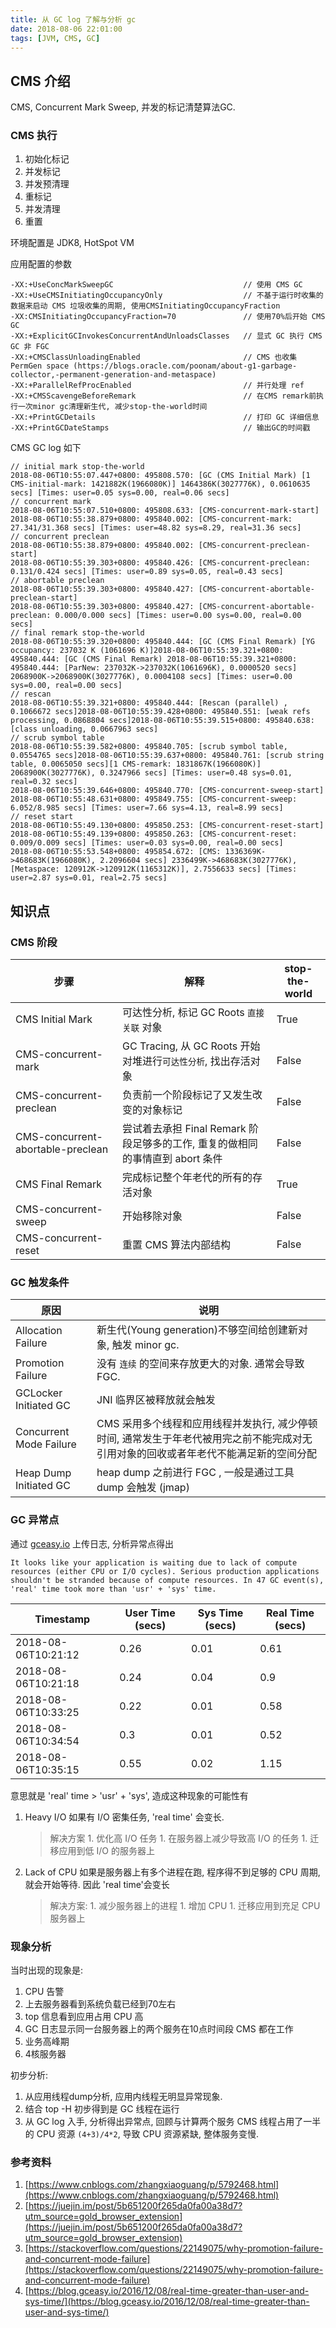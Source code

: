 ```yaml
---
title: 从 GC log 了解与分析 gc
date: 2018-08-06 22:01:00
tags: [JVM, CMS, GC]
---
```


## CMS 介绍

CMS, Concurrent Mark Sweep, 并发的标记清楚算法GC.

### CMS 执行

1. 初始化标记
1. 并发标记
1. 并发预清理
1. 重标记
1. 并发清理
1. 重置

环境配置是 JDK8, HotSpot VM

应用配置的参数
```
-XX:+UseConcMarkSweepGC                             // 使用 CMS GC
-XX:+UseCMSInitiatingOccupancyOnly                  // 不基于运行时收集的数据来启动 CMS 垃圾收集的周期, 使用CMSInitiatingOccupancyFraction
-XX:CMSInitiatingOccupancyFraction=70               // 使用70%后开始 CMS GC
-XX:+ExplicitGCInvokesConcurrentAndUnloadsClasses   // 显式 GC 执行 CMS GC 非 FGC
-XX:+CMSClassUnloadingEnabled                       // CMS 也收集 PermGen space (https://blogs.oracle.com/poonam/about-g1-garbage-collector,-permanent-generation-and-metaspace)
-XX:+ParallelRefProcEnabled                         // 并行处理 ref
-XX:+CMSScavengeBeforeRemark                        // 在CMS remark前执行一次minor gc清理新生代, 减少stop-the-world时间
-XX:+PrintGCDetails                                 // 打印 GC 详细信息
-XX:+PrintGCDateStamps                              // 输出GC的时间戳
```

<!-- more -->

CMS GC log 如下
``` CMS GC log
// initial mark stop-the-world
2018-08-06T10:55:07.447+0800: 495808.570: [GC (CMS Initial Mark) [1 CMS-initial-mark: 1421882K(1966080K)] 1464386K(3027776K), 0.0610635 secs] [Times: user=0.05 sys=0.00, real=0.06 secs] 
// concurrent mark
2018-08-06T10:55:07.510+0800: 495808.633: [CMS-concurrent-mark-start]
2018-08-06T10:55:38.879+0800: 495840.002: [CMS-concurrent-mark: 27.341/31.368 secs] [Times: user=48.82 sys=8.29, real=31.36 secs] 
// concurrent preclean
2018-08-06T10:55:38.879+0800: 495840.002: [CMS-concurrent-preclean-start]
2018-08-06T10:55:39.303+0800: 495840.426: [CMS-concurrent-preclean: 0.131/0.424 secs] [Times: user=0.89 sys=0.05, real=0.43 secs] 
// abortable preclean
2018-08-06T10:55:39.303+0800: 495840.427: [CMS-concurrent-abortable-preclean-start]
2018-08-06T10:55:39.303+0800: 495840.427: [CMS-concurrent-abortable-preclean: 0.000/0.000 secs] [Times: user=0.00 sys=0.00, real=0.00 secs] 
// final remark stop-the-world
2018-08-06T10:55:39.320+0800: 495840.444: [GC (CMS Final Remark) [YG occupancy: 237032 K (1061696 K)]2018-08-06T10:55:39.321+0800: 495840.444: [GC (CMS Final Remark) 2018-08-06T10:55:39.321+0800: 495840.444: [ParNew: 237032K->237032K(1061696K), 0.0000520 secs] 2068900K->2068900K(3027776K), 0.0004108 secs] [Times: user=0.00 sys=0.00, real=0.00 secs] 
// rescan
2018-08-06T10:55:39.321+0800: 495840.444: [Rescan (parallel) , 0.1066672 secs]2018-08-06T10:55:39.428+0800: 495840.551: [weak refs processing, 0.0868804 secs]2018-08-06T10:55:39.515+0800: 495840.638: [class unloading, 0.0667963 secs]
// scrub symbol table
2018-08-06T10:55:39.582+0800: 495840.705: [scrub symbol table, 0.0554765 secs]2018-08-06T10:55:39.637+0800: 495840.761: [scrub string table, 0.0065050 secs][1 CMS-remark: 1831867K(1966080K)] 2068900K(3027776K), 0.3247966 secs] [Times: user=0.48 sys=0.01, real=0.32 secs] 
2018-08-06T10:55:39.646+0800: 495840.770: [CMS-concurrent-sweep-start]
2018-08-06T10:55:48.631+0800: 495849.755: [CMS-concurrent-sweep: 6.052/8.985 secs] [Times: user=7.66 sys=4.13, real=8.99 secs] 
// reset start
2018-08-06T10:55:49.130+0800: 495850.253: [CMS-concurrent-reset-start]
2018-08-06T10:55:49.139+0800: 495850.263: [CMS-concurrent-reset: 0.009/0.009 secs] [Times: user=0.03 sys=0.00, real=0.00 secs] 
2018-08-06T10:55:53.548+0800: 495854.672: [CMS: 1336369K->468683K(1966080K), 2.2096604 secs] 2336499K->468683K(3027776K), [Metaspace: 120912K->120912K(1165312K)], 2.7556633 secs] [Times: user=2.87 sys=0.01, real=2.75 secs] 

```

## 知识点

### CMS 阶段

步骤 | 解释 | stop-the-world
---------|----------|---------
 CMS Initial Mark | 可达性分析, 标记 GC Roots `直接关联` 对象 | True
 CMS-concurrent-mark | GC Tracing, 从 GC Roots 开始对堆进行`可达性分析`, 找出存活对象| False
 CMS-concurrent-preclean | 负责前一个阶段标记了又发生改变的对象标记 | False
 CMS-concurrent-abortable-preclean | 尝试着去承担 Final Remark 阶段足够多的工作, 重复的做相同的事情直到 abort 条件 | False 
 CMS Final Remark | 完成标记整个年老代的所有的存活对象 | True
 CMS-concurrent-sweep | 开始移除对象 | False
 CMS-concurrent-reset | 重置 CMS 算法内部结构 | False

### GC 触发条件

原因 | 说明 
---------|----------
 Allocation Failure | 新生代(Young generation)不够空间给创建新对象, 触发 minor gc.
 Promotion Failure | 没有 `连续` 的空间来存放更大的对象. 通常会导致 FGC.
 GCLocker Initiated GC | JNI 临界区被释放就会触发
 Concurrent Mode Failure | CMS 采用多个线程和应用线程并发执行, 减少停顿时间, 通常发生于年老代被用完之前不能完成对无引用对象的回收或者年老代不能满足新的空间分配
 Heap Dump Initiated GC | heap dump 之前进行 FGC , 一般是通过工具 dump 会触发 (jmap)

### GC 异常点

通过 [gceasy.io](gceasy.io) 上传日志, 分析异常点得出

`It looks like your application is waiting due to lack of compute resources (either CPU or I/O cycles). Serious production applications shouldn't be stranded because of compute resources. In 47 GC event(s), 'real' time took more than 'usr' + 'sys' time.`

Timestamp | User Time (secs) | Sys Time (secs) | Real Time (secs)
---------|----------|---------|--------
2018-08-06T10:21:12 | 0.26 | 0.01 | 0.61
2018-08-06T10:21:18 | 0.24 | 0.04 | 0.9
2018-08-06T10:33:25 | 0.22 | 0.01 | 0.58
2018-08-06T10:34:54 | 0.3 | 0.01 | 0.52
2018-08-06T10:35:15 | 0.55 | 0.02 | 1.15

意思就是 'real' time > 'usr' + 'sys', 造成这种现象的可能性有

1. Heavy I/O 
如果有 I/O 密集任务, 'real time' 会变长.
    > 解决方案
        1. 优化高 I/O 任务
        1. 在服务器上减少导致高 I/O 的任务
        1. 迁移应用到低 I/O 的服务器上
2. Lack of CPU
如果是服务器上有多个进程在跑, 程序得不到足够的 CPU 周期, 就会开始等待. 因此 'real time'会变长
    > 解决方案:
        1. 减少服务器上的进程
        1. 增加 CPU
        1. 迁移应用到充足 CPU 服务器上

### 现象分析

当时出现的现象是:
1. CPU 告警
1. 上去服务器看到系统负载已经到70左右
1. top 信息看到应用占用 CPU 高
1. GC 日志显示同一台服务器上的两个服务在10点时间段 CMS 都在工作
1. 业务高峰期
1. 4核服务器

初步分析: 
1. 从应用线程dump分析, 应用内线程无明显异常现象. 
1. 结合 top -H 初步得到是 GC 线程在运行
1. 从 GC log 入手, 分析得出异常点, 回顾与计算两个服务 CMS 线程占用了一半的 CPU 资源 `(4+3)/4*2`, 导致 CPU 资源紧缺, 整体服务变慢.



### 参考资料

1. [https://www.cnblogs.com/zhangxiaoguang/p/5792468.html](https://www.cnblogs.com/zhangxiaoguang/p/5792468.html)
1. [https://juejin.im/post/5b651200f265da0fa00a38d7?utm_source=gold_browser_extension](https://juejin.im/post/5b651200f265da0fa00a38d7?utm_source=gold_browser_extension)
1. [https://stackoverflow.com/questions/22149075/why-promotion-failure-and-concurrent-mode-failure](https://stackoverflow.com/questions/22149075/why-promotion-failure-and-concurrent-mode-failure)
1. [https://blog.gceasy.io/2016/12/08/real-time-greater-than-user-and-sys-time/](https://blog.gceasy.io/2016/12/08/real-time-greater-than-user-and-sys-time/)